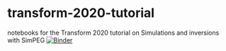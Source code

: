 # transform-2020-tutorial
notebooks for the Transform 2020 tutorial on Simulations and inversions with SimPEG
[![Binder](https://mybinder.org/badge_logo.svg)](https://mybinder.org/v2/gh/simpeg/transform-2020-tutorial/master)
